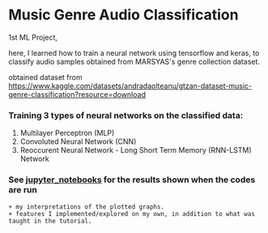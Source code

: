 # Music Genre Audio Classification
1st ML Project,

here, I learned how to train a neural network using tensorflow and keras, to classify audio samples obtained from MARSYAS's genre collection dataset.

obtained dataset from https://www.kaggle.com/datasets/andradaolteanu/gtzan-dataset-music-genre-classification?resource=download

### Training 3 types of neural networks on the classified data:
1. Multilayer Perceptron (MLP)
2. Convoluted Neural Network (CNN)
3. Reoccurent Neural Network - Long Short Term Memory (RNN-LSTM) Network

### See [jupyter_notebooks](https://github.com/abbie-bola/music_genre_classification/tree/main/jupyter_notebooks) for the results shown when the codes are run
    + my interpretations of the plotted graphs.
    + features I implemented/explored on my own, in addition to what was taught in the tutorial.
